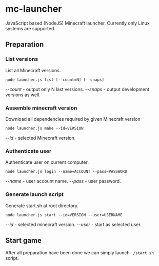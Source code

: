 # mc-launcher

JavaScript based (NodeJS) Minecraft launcher. Currently only Linux systems are supported.

## Preparation
### List versions

List all Minecraft versions.

```
node launcher.js list [--count=N] [--snaps]
```

*--count* - output only N last versions.
*--snaps* - output development versions as well.

### Assemble minecraft version

Download all dependencies required by given Minecraft version

```
node launcher.js make --id=VERSION
```

*--id* - selected Minecraft version.

### Authenticate user

Authenticate user on current computer.

```
node launcher.js login --name=ACCOUNT --pass=PASSWORD
```

*--name* - user account name.
*--pass* - user password.

### Generate launch script

Generate start.sh at root directory.

```
node launcher.js start --id=VERSION --user=USERNAME
```

*--id* - selected minecraft version.
*--user* - start as selected user.

## Start game

After all preparation have been done we can simply launch `./start.sh` script.
